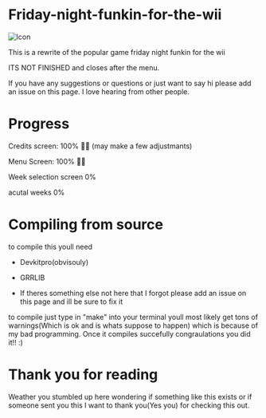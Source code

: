 # Friday-night-funkin-for-the-wii

![Icon](https://user-images.githubusercontent.com/95697986/180656345-e219f10d-f140-4d8c-b264-1e80c519fc1c.png)



This is a rewrite of the popular game friday night funkin for the wii

ITS NOT FINISHED and closes after the menu.


If you have any suggestions or questions or just want to say hi please add an issue on this page. I love hearing from other people.

# Progress
Credits screen: 100% 🎉🎉 (may make a few adjustmants)

Menu Screen: 100% 🎉🎉 

Week selection screen 0%

acutal weeks 0%

# Compiling from source

to compile this youll need 

- Devkitpro(obvisouly)

- GRRLIB

- If theres something else not here that I forgot please add an issue on this page and ill be sure to fix it

to compile just type in "make" into your terminal youll most likely get tons of warnings(Which is ok and is whats suppose to happen) which is because of my bad programming.
Once it compiles succefully congraulations you did it!! :)


# Thank you for reading

Weather you stumbled up here wondering if something like this exists or if someone sent you this I want to thank you(Yes you) for checking this out.



